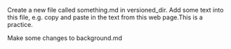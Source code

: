 Create a new file called something.md in versioned_dir. Add some text into this file, e.g. copy and paste in the text from this web page.This is a practice.

Make some changes to background.md
